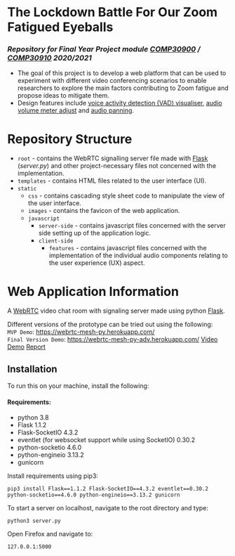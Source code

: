 # The Lockdown Battle For Our Zoom Fatigued Eyeballs

### *Repository for Final Year Project module [COMP30900](https://sisweb.ucd.ie/usis/!W_HU_MENU.P_PUBLISH?p_tag=MODULE&MODULE=COMP30900) / [COMP30910](https://sisweb.ucd.ie/usis/!W_HU_MENU.P_PUBLISH?p_tag=MODULE&MODULE=COMP30910) 2020/2021*

- The goal of this project is to develop a web platform that can be used to experiment with different video conferencing scenarios to enable researchers to explore the main factors contributing to Zoom fatigue and propose ideas to mitigate them.
- Design features include [voice activity detection (VAD) visualiser](https://developer.mozilla.org/en-US/docs/Web/API/Web_Audio_API/Visualizations_with_Web_Audio_API), [audio volume meter adjust](https://developer.mozilla.org/en-US/docs/Web/API/GainNode) and [audio panning](https://developer.mozilla.org/en-US/docs/Web/API/StereoPannerNode). 


Repository Structure
=================
- `root` - contains the WebRTC signalling server file made with [Flask](https://flask.palletsprojects.com/en/1.1.x/) (*server.py*) and other project-necessary files not concerned with the implementation.
- `templates` - contains HTML files related to the user interface (UI).
- `static`
   - `css` - contains cascading style sheet code to manipulate the view of the user interface.
    - `images` - contains the favicon of the web application.
    - `javascript`
      - `server-side` - contains javascript files concerned with the server side setting up of the application logic.
      - `client-side`
        - `features` - contains javascript files concerned with the implementation of the individual audio components relating to the user experience (UX) aspect.
    
  

Web Application Information
================

A [WebRTC](https://developer.mozilla.org/en-US/docs/Web/API/WebRTC_API) video chat room with signaling server made using python [Flask](https://flask.palletsprojects.com/en/1.1.x/).

Different versions of the prototype can be tried out using the following: <br/>
`MVP Demo`: https://webrtc-mesh-py.herokuapp.com/ <br/>
`Final Version Demo`: https://webrtc-mesh-py-adv.herokuapp.com/
[Video Demo](https://drive.google.com/file/d/1nQNu6u9ZaqewbEN802YMnNR_mxZC2sTS/view?usp=sharing)
[Report](https://drive.google.com/file/d/1gw3Qevqzk-NegpM9dR7ZfqJaUukkm-O0/view?usp=sharing)


Installation
-------------
To run this on your machine, install the following:
#### Requirements:
* python 3.8
* Flask 1.1.2
* Flask-SocketIO 4.3.2
* eventlet (for websocket support while using SocketIO) 0.30.2
* python-socketio 4.6.0
* python-engineio 3.13.2
* gunicorn

Install requirements using pip3:
```
pip3 install Flask==1.1.2 Flask-SocketIO==4.3.2 eventlet==0.30.2 python-socketio==4.6.0 python-engineio==3.13.2 gunicorn
```

To start a server on localhost, navigate to the root directory and type:
```
python3 server.py
```

Open Firefox and navigate to:
```
127.0.0.1:5000
```
